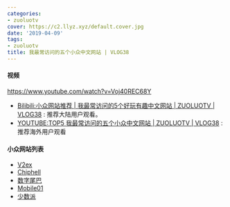 ```yaml
---
categories:
- zuoluotv
cover: https://c2.llyz.xyz/default.cover.jpg
date: '2019-04-09'
tags:
- zuoluotv
title: 我最常访问的五个小众中文网站 | VLOG38
---
```


#### 视频

https://www.youtube.com/watch?v=Voj40REC68Y

- [Bilibili:小众网站推荐 | 我最常访问的5个好玩有趣中文网站 | ZUOLUOTV | VLOG38](https://space.bilibili.com/7388950) : 推荐大陆用户观看。
- [YOUTUBE:TOP5 我最常访问的五个小众中文网站 | ZUOLUOTV | VLOG38](https://www.youtube.com/watch?v=Voj40REC68Y) : 推荐海外用户观看

#### 小众网站列表

- [V2ex](https://www.v2ex.com/)
- [Chiphell](https://www.chiphell.com/)
- [数字尾巴](https://www.dgtle.com/)
- [Mobile01](https://www.mobile01.com/)
- [少数派](https://sspai.com/)
